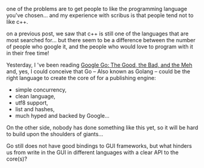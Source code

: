 one of the problems are to get people to like the programming language you've chosen... and my experience with scribus is that people tend not to like c++.

on a previous post, we saw that c++ is still one of the languages that are most searched for... but there seem to be a difference between the number of people who google it, and the people who would love to program with it in their free time!

Yesterday, I 've been reading [Google Go: The Good, the Bad, and the Meh](http://blog.carlsensei.com/post/42828735125) and, yes, I could conceive that Go – Also known as Golang – could be the right language to create the core of for a publishing engine:

- simple concurrency,
- clean language,
- utf8 support,
- list and hashes,
- much hyped and backed by Google...

On the other side, nobody has done something like this yet, so it will be hard to build upon the shoulders of giants...

Go still does not have good bindings to GUI frameworks, but what hinders us from write in the GUI in different languages with a clear API to the core(s)?
